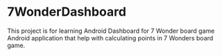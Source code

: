 # 7WonderDashboard
This project is for learning Android
Dashboard for 7 Wonder board game
Android application that help with calculating points in 7 Wonders board game.
